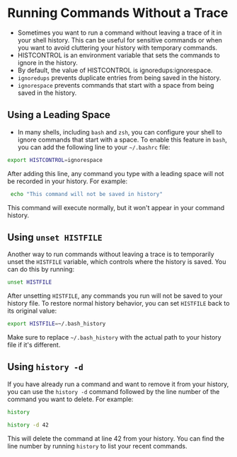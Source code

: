 # Running Commands Without a Trace

- Sometimes you want to run a command without leaving a trace of it in your shell history. This can be useful for sensitive commands or when you want to avoid cluttering your history with temporary commands.
- HISTCONTROL is an environment variable that sets the commands to ignore in the history.
- By default, the value of HISTCONTROL is ignoredups:ignorespace.
- `ignoredups` prevents duplicate entries from being saved in the history.
- `ignorespace` prevents commands that start with a space from being saved in the history.

## Using a Leading Space

- In many shells, including `bash` and `zsh`, you can configure your shell to ignore commands that start with a space. To enable this feature in `bash`, you can add the following line to your `~/.bashrc` file:

```bash
export HISTCONTROL=ignorespace
```

After adding this line, any command you type with a leading space will not be recorded in your history. For example:

```bash
 echo "This command will not be saved in history"
```

This command will execute normally, but it won't appear in your command history.

## Using `unset HISTFILE`

Another way to run commands without leaving a trace is to temporarily unset the `HISTFILE` variable, which controls where the history is saved. You can do this by running:

```bash
unset HISTFILE
```

After unsetting `HISTFILE`, any commands you run will not be saved to your history file. To restore normal history behavior, you can set `HISTFILE` back to its original value:

```bash
export HISTFILE=~/.bash_history
```

Make sure to replace `~/.bash_history` with the actual path to your history file if it's different.

## Using `history -d`

If you have already run a command and want to remove it from your history, you can use the `history -d` command followed by the line number of the command you want to delete. For example:

```bash
history
```

```bash
history -d 42
```

This will delete the command at line 42 from your history. You can find the line number by running `history` to list your recent commands.
